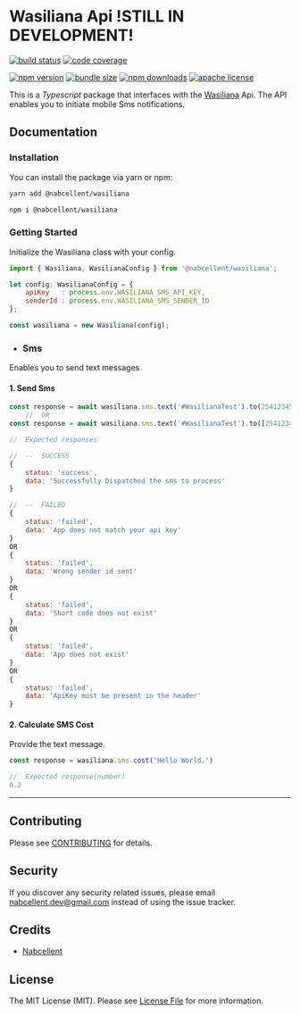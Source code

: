 # Wasiliana Api !STILL IN DEVELOPMENT!

[![build status][build-badge]][build]
[![code coverage][coverage-badge]][coverage]

[![npm version][version-badge]][package]
[![bundle size][minzip-badge]][bundlephobia]
[![npm downloads][downloads-badge]][npmtrends]
[![apache license][license-badge]][license]

[build-badge]: https://img.shields.io/github/actions/workflow/status/nabcellent/wasiliana/test.yml?branch=main&logo=github&style=flat-square
[build]: https://github.com/nabcellent/wasiliana/actions?query=workflow%3Avalidate
[coverage-badge]: https://img.shields.io/codecov/c/github/nabcellent/wasiliana.svg?token=UR29MJXL82&style=flat-square
[coverage]: https://codecov.io/github/nabcellent/wasiliana/
[version-badge]: https://img.shields.io/npm/v/@nabcellent/wasiliana.svg?style=flat-square
[package]: https://www.npmjs.com/package/@nabcellent/wasiliana
[minzip-badge]: https://img.shields.io/bundlephobia/minzip/@nabcellent/wasiliana.svg?style=flat-square
[bundlephobia]: https://bundlephobia.com/result?p=@nabcellent/wasiliana
[downloads-badge]: https://img.shields.io/npm/dm/@nabcellent/wasiliana.svg?style=flat-square
[npmtrends]: https://www.npmtrends.com/nabcellent/wasiliana
[license-badge]: https://img.shields.io/npm/l/@nabcellent/wasiliana.svg?style=flat-square
[license]: https://github.com/nabcellent/wasiliana/blob/main/LICENSE

This is a <i>Typescript</i> package that interfaces with the [Wasiliana](https://wasiliana.com/) Api.
The API enables you to initiate mobile Sms notifications.

## Documentation

### Installation

You can install the package via yarn or npm:
```bash
yarn add @nabcellent/wasiliana
```
```bash
npm i @nabcellent/wasiliana
```
### Getting Started
Initialize the Wasiliana class with your config.
```js
import { Wasiliana, WasilianaConfig } from '@nabcellent/wasiliana';

let config: WasilianaConfig = {
    apiKey   : process.env.WASILIANA_SMS_API_KEY,
    senderId : process.env.WASILIANA_SMS_SENDER_ID
};

const wasiliana = new Wasiliana(config);
```

- ### Sms
Enables you to send text messages

#### 1. Send Sms
```js
const response = await wasiliana.sms.text('#WasilianaTest').to(254123456789).send()
    //  OR
const response = await wasiliana.sms.text('#WasilianaTest').to([254123456789]).send()

//  Expected responses

//  --  SUCCESS
{
    status: 'success',
    data: 'Successfully Dispatched the sms to process'
}

//  --  FAILED
{
    status: 'failed',
    data: 'App does not match your api key'
}
OR
{
    status: 'failed',
    data: 'Wrong sender id sent'
}
OR
{
    status: 'failed',
    data: 'Short code does not exist'
}
OR
{
    status: 'failed',
    data: 'App does not exist'
}
OR
{
    status: 'failed',
    data: 'ApiKey must be present in the header'
}
```

#### 2. Calculate SMS Cost
Provide the text message.
```js
const response = wasiliana.sms.cost('Hello World.')

//  Expected response(number)
0.2
```

---

## Contributing

Please see [CONTRIBUTING](CONTRIBUTING.md) for details.

## Security

If you discover any security related issues, please email [nabcellent.dev@gmail.com](mailto:nabcellent.dev@gmail.com) instead of using the issue tracker.

## Credits

- [Nabcellent](https://github.com/Nabcellent)

[comment]: <> (- [All Contributors]&#40;../../contributors&#41;)

## License

The MIT License (MIT). Please see [License File](LICENSE.md) for more information.